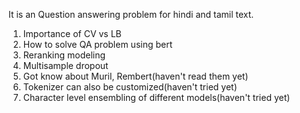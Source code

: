 It is an Question answering problem for hindi and tamil text.

1. Importance of CV vs LB
2. How to solve QA problem using bert
3. Reranking modeling
4. Multisample dropout
5. Got know about Muril, Rembert(haven't read them yet) 
6. Tokenizer can also be customized(haven't tried yet)
7. Character level ensembling of different models(haven't tried yet)


